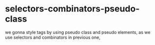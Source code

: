 # selectors-combinators-pseudo-class
we gonna style tags by using pseudo class and pseudo elements, as we use selectors and combinators in previous one,
